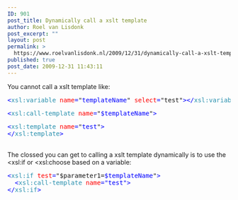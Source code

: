 ```yaml
---
ID: 901
post_title: Dynamically call a xslt template
author: Roel van Lisdonk
post_excerpt: ""
layout: post
permalink: >
  https://www.roelvanlisdonk.nl/2009/12/31/dynamically-call-a-xslt-template/
published: true
post_date: 2009-12-31 11:43:11
---
```

<p>You cannot call a xslt template like:</p>  <pre class="code"><span style="color: blue">&lt;</span><span style="color: #2b91af">xsl:variable </span><span style="color: red">name</span><span style="color: blue">=</span>&quot;<font color="#0000ff">templateName</font>&quot; <span style="color: red">select</span><span style="color: blue">=</span>&quot;test&quot;<span style="color: blue">&gt;&lt;/</span><span style="color: #2b91af">xsl:variable</span><span style="color: blue">&gt;</span></pre>

<pre class="code"><span style="color: blue">&lt;</span><span style="color: #2b91af">xsl:call-template </span><span style="color: red">name</span><span style="color: blue">=</span>&quot;<span style="color: blue">$<font color="#0000ff">templateName</font></span>&quot;<span style="color: blue">&gt;</span></pre>
<a href="http://11011.net/software/vspaste"></a><a href="http://11011.net/software/vspaste"></a>

<pre class="code"><span style="color: blue">&lt;</span><span style="color: #2b91af">xsl:template </span><span style="color: red">name</span><span style="color: blue">=</span>&quot;<font color="#0000ff">test</font>&quot;<span style="color: blue">&gt;
</span><span style="color: blue">&lt;/</span><span style="color: #2b91af">xsl:template</span><span style="color: blue">&gt;</span></pre>
<a href="http://11011.net/software/vspaste"></a>

<p>
  <br />The clossed you can get to calling a xslt template dynamically is to use the &lt;xsl:if or &lt;xsl:choose based on a variable:</p>

<pre class="code"><span style="color: blue">&lt;</span><span style="color: #2b91af">xsl:if </span><span style="color: red">test</span><span style="color: blue">=</span>&quot;$parameter1=<span style="color: blue">$<font color="#0000ff">templateName</font></span>&quot;<span style="color: blue">&gt;
</span><span style="color: blue">  <span style="color: blue">&lt;</span><span style="color: #2b91af">xsl:call-template </span><span style="color: red">name</span><span style="color: blue">=</span>&quot;<font color="#0000ff">test</font>&quot;<span style="color: blue">&gt;<br /></span></span><span style="color: blue">&lt;/</span><span style="color: #2b91af">xsl:if</span><span style="color: blue">&gt;</span></pre>
<a href="http://11011.net/software/vspaste"></a><a href="http://11011.net/software/vspaste"></a>